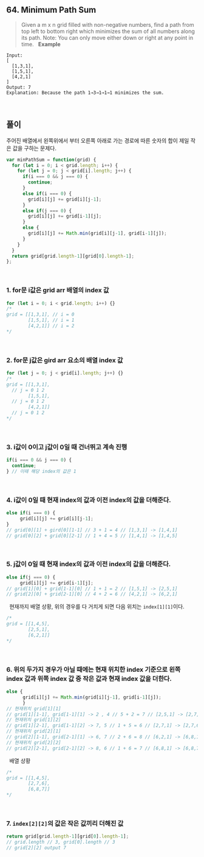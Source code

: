 ## 64. Minimum Path Sum
> Given a m x n grid filled with non-negative numbers, find a path from top left to bottom right which minimizes the sum of all numbers along its path.
Note: You can only move either down or right at any point in time.
&nbsp;
**Example**
```
Input:
[
  [1,3,1],
  [1,5,1],
  [4,2,1]
]
Output: 7
Explanation: Because the path 1→3→1→1→1 minimizes the sum.
```

<br>

## 풀이
주어진 배열에서 왼쪽위에서 부터 오른쪽 아래로 가는 경로에 따른 숫자의 합이 제일 작은 값을 구하는 문제다. 
```javascript
var minPathSum = function(grid) {
  for (let i = 0; i < grid.length; i++) {
    for (let j = 0; j < grid[i].length; j++) {
      if(i === 0 && j === 0) {
        continue;
      }
      else if(i === 0) {
        grid[i][j] += grid[i][j-1];
      } 
      else if(j === 0) {
        grid[i][j] += grid[i-1][j];
      }
      else {
        grid[i][j] += Math.min(grid[i][j-1], grid[i-1][j]);      
      }
    }
  }
  return grid[grid.length-1][grid[0].length-1];
};
```
<br>

### 1. for문 i값은 grid arr 배열의 index 값
```javascript
for (let i = 0; i < grid.length; i++) {}
/* 
grid = [[1,3,1], // i = 0
        [1,5,1], // i = 1
        [4,2,1]] // i = 2 
*/
```
<br>

### 2. for문 j값은 gird arr 요소의 배열 index 값
```javascript
for (let j = 0; j < grid[i].length; j++) {}
/* 
grid = [[1,3,1], 
  // j = 0 1 2
        [1,5,1], 
  // j = 0 1 2
        [4,2,1]]
  // j = 0 1 2 
*/
```
<br>

### 3. i값이 0이고 j값이 0일 때 건너뛰고 계속 진행
```javascript
if(i === 0 && j === 0) {
  continue;
} // 이때 해당 index의 값은 1
```
<br>

### 4. i값이 0일 때 현재 index의 값과 이전 index의 값을 더해준다.
		
```javascript
else if(i === 0) {
     grid[i][j] += grid[i][j-1];
}
// grid[0][1] + gird[0][1-1] // 3 + 1 = 4 // [1,3,1] -> [1,4,1]
// grid[0][2] + grid[0][2-1] // 1 + 4 = 5 // [1,4,1] -> [1,4,5]
```
<br>

### 5. j값이 0일 때 현재 index의 값과 이전 index의 값을 더해준다.
```javascript
else if(j === 0) {
     grid[i][j] += grid[i-1][j];
// grid[1][0] + grid[1-1][0] // 1 + 1 = 2 // [1,5,1] -> [2,5,1]
// grid[2][0] + grid[2-1][0] // 4 + 2 = 6 // [4,2,1] -> [6,2,1]
```
&nbsp;
현재까지 배열 상황, 위의 경우를 다 거치게 되면 다음 위치는 ```index[1][1]```이다.
```javascript
/* 
grid = [[1,4,5],
        [2,5,1],
        [6,2,1]]
*/
```
<br>

### 6. 위의 두가지 경우가 아닐 때에는 현재 위치한 index 기준으로 왼쪽 index 값과 위쪽 index 값 중 작은 값과 현재 index 값을 더한다.
```javascript
else {
      grid[i][j] += Math.min(grid[i][j-1], grid[i-1][j]);  
      }
// 현재위치 grid[1][1]
// grid[1][1-1], grid[1-1][1] -> 2 , 4 // 5 + 2 = 7 // [2,5,1] -> [2,7,1] 
// 현재위치 grid[1][2]
// grid[1][2-1], grid[1-1][2] -> 7, 5 // 1 + 5 = 6 // [2,7,1] -> [2,7,6]
// 현재위치 grid[2][1]
// grid[2][1-1], grid[2-1][1] -> 6, 7 // 2 + 6 = 8 // [6,2,1] -> [6,8,1]
// 현재위치 grid[2][2]
// grid[2][2-1], grid[2-1][2] -> 8, 6 // 1 + 6 = 7 // [6,8,1] -> [6,8,7]
```
&nbsp;
배열 상황
```javascript
/* 
grid = [[1,4,5],
        [2,7,6],
        [6,8,7]]
*/
```
<br>

### 7. ```index[2][2]```의 값은 작은 값끼리 더해진 값
```javascript
return grid[grid.length-1][grid[0].length-1];
// grid.length // 3, grid[0].length // 3
// grid[2][2] output 7
```
